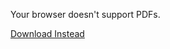 <object data="/assets/2024-04-15-Free Range Programming.pdf" width="1000" height="1000" type="application/pdf">    
	<p>Your browser doesn't support PDFs.</p>
    <p><a href="/assets/2024-04-15-Free Range Programming.pdf">Download Instead</a></p>
</object>

<script src="https://utteranc.es/client.js" 
        repo="guitarvydas/guitarvydas.github.io" 
        issue-term="pathname" 
        theme="github-light" 
        crossorigin="anonymous" 
        async> 
</script> 
